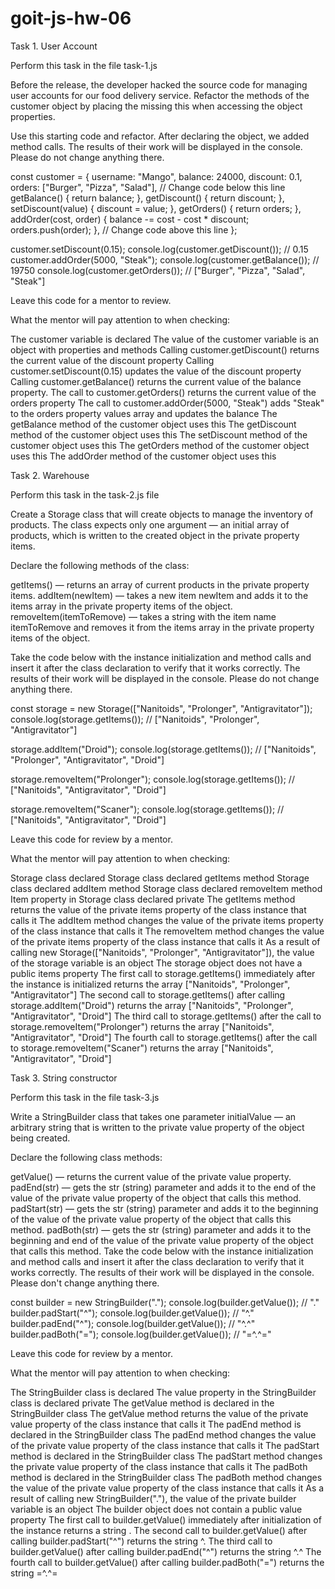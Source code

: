 # goit-js-hw-06

Task 1. User Account

Perform this task in the file task-1.js

Before the release, the developer hacked the source code for managing user accounts for our food delivery service. Refactor the methods of the customer object by placing the missing this when accessing the object properties.

Use this starting code and refactor. After declaring the object, we added method calls. The results of their work will be displayed in the console. Please do not change anything there.

const customer = {
username: "Mango",
balance: 24000,
discount: 0.1,
orders: ["Burger", "Pizza", "Salad"],
// Change code below this line
getBalance() {
return balance;
},
getDiscount() {
return discount;
},
setDiscount(value) {
discount = value;
},
getOrders() {
return orders;
},
 addOrder(cost, order) {
 balance -= cost - cost * discount;
 orders.push(order);
 },
 // Change code above this line
};

customer.setDiscount(0.15);
console.log(customer.getDiscount()); // 0.15
customer.addOrder(5000, "Steak");
console.log(customer.getBalance()); // 19750
console.log(customer.getOrders()); // ["Burger", "Pizza", "Salad", "Steak"]

Leave this code for a mentor to review.



What the mentor will pay attention to when checking:

The customer variable is declared
The value of the customer variable is an object with properties and methods
Calling customer.getDiscount() returns the current value of the discount property
Calling customer.setDiscount(0.15) updates the value of the discount property
Calling customer.getBalance() returns the current value of the balance property.
The call to customer.getOrders() returns the current value of the orders property
The call to customer.addOrder(5000, "Steak") adds "Steak" to the orders property values ​​array and updates the balance
The getBalance method of the customer object uses this
The getDiscount method of the customer object uses this
The setDiscount method of the customer object uses this
The getOrders method of the customer object uses this
The addOrder method of the customer object uses this

Task 2. Warehouse

Perform this task in the task-2.js file

Create a Storage class that will create objects to manage the inventory of products. The class expects only one argument — an initial array of products, which is written to the created object in the private property items.

Declare the following methods of the class:

getItems() — returns an array of current products in the private property items.
addItem(newItem) — takes a new item newItem and adds it to the items array in the private property items of the object.
removeItem(itemToRemove) — takes a string with the item name itemToRemove and removes it from the items array in the private property items of the object.

Take the code below with the instance initialization and method calls and insert it after the class declaration to verify that it works correctly. The results of their work will be displayed in the console. Please do not change anything there.

const storage = new Storage(["Nanitoids", "Prolonger", "Antigravitator"]);
console.log(storage.getItems()); // ["Nanitoids", "Prolonger", "Antigravitator"]

storage.addItem("Droid");
console.log(storage.getItems()); // ["Nanitoids", "Prolonger", "Antigravitator", "Droid"]

storage.removeItem("Prolonger");
console.log(storage.getItems()); // ["Nanitoids", "Antigravitator", "Droid"]

storage.removeItem("Scaner");
console.log(storage.getItems()); // ["Nanitoids", "Antigravitator", "Droid"]

Leave this code for review by a mentor.

What the mentor will pay attention to when checking:

Storage class declared
Storage class declared getItems method
Storage class declared addItem method
Storage class declared removeItem method
Item property in Storage class declared private
The getItems method returns the value of the private items property of the class instance that calls it
The addItem method changes the value of the private items property of the class instance that calls it
The removeItem method changes the value of the private items property of the class instance that calls it
As a result of calling new Storage(["Nanitoids", "Prolonger", "Antigravitator"]), the value of the storage variable is an object
The storage object does not have a public items property
The first call to storage.getItems() immediately after the instance is initialized returns the array ["Nanitoids", "Prolonger", "Antigravitator"]
The second call to storage.getItems() after calling storage.addItem("Droid") returns the array ["Nanitoids", "Prolonger", "Antigravitator", "Droid"]
The third call to storage.getItems() after the call to storage.removeItem("Prolonger") returns the array ["Nanitoids", "Antigravitator", "Droid"]
The fourth call to storage.getItems() after the call to storage.removeItem("Scaner") returns the array ["Nanitoids", "Antigravitator", "Droid"]

Task 3. String constructor

Perform this task in the file task-3.js

Write a StringBuilder class that takes one parameter initialValue — an arbitrary string that is written to the private value property of the object being created.

Declare the following class methods:

getValue() — returns the current value of the private value property.
padEnd(str) — gets the str (string) parameter and adds it to the end of the value of the private value property of the object that calls this method.
padStart(str) — gets the str (string) parameter and adds it to the beginning of the value of the private value property of the object that calls this method.
padBoth(str) — gets the str (string) parameter and adds it to the beginning and end of the value of the private value property of the object that calls this method.
Take the code below with the instance initialization and method calls and insert it after the class declaration to verify that it works correctly. The results of their work will be displayed in the console. Please don't change anything there.

const builder = new StringBuilder(".");
console.log(builder.getValue()); // "."
builder.padStart("^");
console.log(builder.getValue()); // "^."
builder.padEnd("^");
console.log(builder.getValue()); // "^.^"
builder.padBoth("=");
console.log(builder.getValue()); // "=^.^="

Leave this code for review by a mentor.

What the mentor will pay attention to when checking:

The StringBuilder class is declared
The value property in the StringBuilder class is declared private
The getValue method is declared in the StringBuilder class
The getValue method returns the value of the private value property of the class instance that calls it
The padEnd method is declared in the StringBuilder class
The padEnd method changes the value of the private value property of the class instance that calls it
The padStart method is declared in the StringBuilder class
The padStart method changes the private value property of the class instance that calls it
The padBoth method is declared in the StringBuilder class
The padBoth method changes the value of the private value property of the class instance that calls it
As a result of calling new StringBuilder("."), the value of the private builder variable is an object
The builder object does not contain a public value property
The first call to builder.getValue() immediately after initialization of the instance returns a string .
The second call to builder.getValue() after calling builder.padStart("^") returns the string ^.
The third call to builder.getValue() after calling builder.padEnd("^") returns the string ^.^
The fourth call to builder.getValue() after calling builder.padBoth("=") returns the string =^.^=
